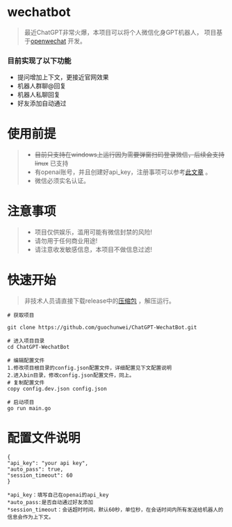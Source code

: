 # wechatbot
> 最近ChatGPT非常火爆，本项目可以将个人微信化身GPT机器人，
> 项目基于[openwechat](https://github.com/eatmoreapple/openwechat) 开发。



### 目前实现了以下功能
 * 提问增加上下文，更接近官网效果 
 * 机器人群聊@回复
 * 机器人私聊回复
 * 好友添加自动通过
 
# 使用前提
> * ~~目前只支持在windows上运行因为需要弹窗扫码登录微信，后续会支持linux~~   已支持
> * 有openai账号，并且创建好api_key，注册事项可以参考[此文章](https://juejin.cn/post/7173447848292253704) 。
> * 微信必须实名认证。

# 注意事项
> * 项目仅供娱乐，滥用可能有微信封禁的风险!
> * 请勿用于任何商业用途!
> * 请注意收发敏感信息，本项目不做信息过滤!

# 快速开始
> 非技术人员请直接下载release中的[压缩包](https://github.com/869413421/wechatbot/releases/tag/v1.1.1) ，解压运行。
````
# 获取项目

git clone https://github.com/guochunwei/ChatGPT-WechatBot.git

# 进入项目目录
cd ChatGPT-WechatBot

# 编辑配置文件
1.修改项目根目录的config.json配置文件，详细配置见下文配置说明
2.进入bin目录，修改config.json配置文件，同上。
# 复制配置文件
copy config.dev.json config.json

# 启动项目
go run main.go
````

# 配置文件说明
````
{
"api_key": "your api key",
"auto_pass": true,
"session_timeout": 60
}

*api_key：填写自己在openai的api_key
*auto_pass:是否自动通过好友添加
*session_timeout：会话超时时间，默认60秒，单位秒，在会话时间内所有发送给机器人的信息会作为上下文。
````

